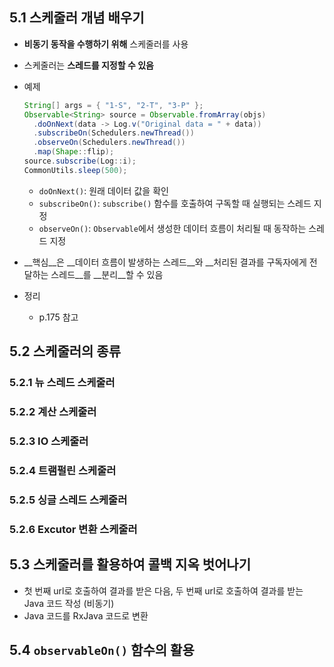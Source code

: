## 5.1 스케줄러 개념 배우기

- __비동기 동작을 수행하기 위해__ 스케줄러를 사용

- 스케줄러는 __스레드를 지정할 수 있음__

- 예제

  ```java
  String[] args = { "1-S", "2-T", "3-P" };
  Observable<String> source = Observable.fromArray(objs)
    .doOnNext(data -> Log.v("Original data = " + data))
    .subscribeOn(Schedulers.newThread())
    .observeOn(Schedulers.newThread())
    .map(Shape::flip);
  source.subscribe(Log::i);
  CommonUtils.sleep(500);
  ```

  - `doOnNext()`: 원래 데이터 값을 확인
  - `subscribeOn()`: `subscribe()` 함수를 호출하여 구독할 때 실행되는 스레드 지정
  - `observeOn()`: `Observable`에서 생성한 데이터 흐름이 처리될 때 동작하는 스레드 지정

- __핵심__은 __데이터 흐름이 발생하는 스레드__와 __처리된 결과를 구독자에게 전달하는 스레드__를 __분리__할 수 있음

- 정리

  - p.175 참고

## 5.2 스케줄러의 종류

### 5.2.1 뉴 스레드 스케줄러

### 5.2.2 계산 스케줄러

### 5.2.3 IO 스케줄러

### 5.2.4 트램펄린 스케줄러

### 5.2.5 싱글 스레드 스케줄러

### 5.2.6 Excutor 변환 스케줄러

## 5.3 스케줄러를 활용하여 콜백 지옥 벗어나기

- 첫 번째 url로 호출하여 결과를 받은 다음, 두 번째 url로 호출하여 결과를 받는 Java 코드 작성 (비동기)
- Java 코드를 RxJava 코드로 변환

## 5.4 `observableOn()` 함수의 활용

